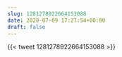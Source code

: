 ```yaml
---
slug: 1281278922664153088
date: 2020-07-09 17:27:54+00:00
draft: false
---
```


{{< tweet 1281278922664153088 >}}
